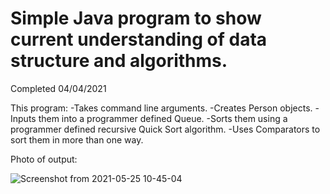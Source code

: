 # Simple Java program to show current understanding of data structure and algorithms.

Completed 04/04/2021

This program:
-Takes command line arguments.
-Creates Person objects.
-Inputs them into a programmer defined Queue.
-Sorts them using a programmer defined recursive Quick Sort algorithm.
-Uses Comparators to sort them in more than one way.

Photo of output:

![Screenshot from 2021-05-25 10-45-04](https://user-images.githubusercontent.com/77639928/119536431-523caa80-bd46-11eb-85e4-be38a919231e.png)

